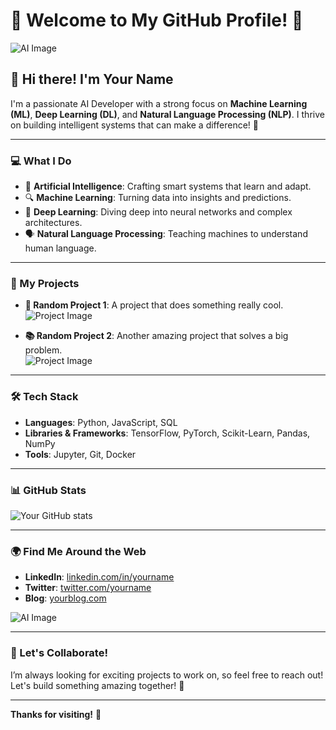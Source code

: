 # 🌟 Welcome to My GitHub Profile! 🌟

![AI Image](https://media.giphy.com/media/3o7btPfhje3l8iN5HG/giphy.gif)

## 👋 Hi there! I'm Your Name

I'm a passionate AI Developer with a strong focus on **Machine Learning (ML)**, **Deep Learning (DL)**, and **Natural Language Processing (NLP)**. I thrive on building intelligent systems that can make a difference! 🚀

---

### 💻 What I Do
- 🧠 **Artificial Intelligence**: Crafting smart systems that learn and adapt.
- 🔍 **Machine Learning**: Turning data into insights and predictions.
- 🌊 **Deep Learning**: Diving deep into neural networks and complex architectures.
- 🗣️ **Natural Language Processing**: Teaching machines to understand human language.

---

### 🚀 My Projects
- **🔬 Random Project 1**: A project that does something really cool.  
  ![Project Image](https://via.placeholder.com/150)

- **📚 Random Project 2**: Another amazing project that solves a big problem.  
  ![Project Image](https://via.placeholder.com/150)

---

### 🛠️ Tech Stack
- **Languages**: Python, JavaScript, SQL
- **Libraries & Frameworks**: TensorFlow, PyTorch, Scikit-Learn, Pandas, NumPy
- **Tools**: Jupyter, Git, Docker

---

### 📊 GitHub Stats
![Your GitHub stats](https://github-readme-stats.vercel.app/api?username=yourusername&show_icons=true&theme=radical)

---

### 🌍 Find Me Around the Web
- **LinkedIn**: [linkedin.com/in/yourname](https://linkedin.com/in/yourname)
- **Twitter**: [twitter.com/yourname](https://twitter.com/yourname)
- **Blog**: [yourblog.com](https://yourblog.com)

![AI Image](https://media.giphy.com/media/26tn33aiTi1jkl6H6/giphy.gif)

---

### 🌱 Let's Collaborate!
I’m always looking for exciting projects to work on, so feel free to reach out! Let's build something amazing together! 🤝

---

**Thanks for visiting!** 🌟

